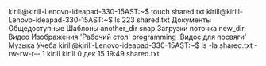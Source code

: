 kirill@kirill-Lenovo-ideapad-330-15AST:~$ touch shared.txt
kirill@kirill-Lenovo-ideapad-330-15AST:~$ ls
 223           shared.txt           Документы     Общедоступные   Шаблоны
 another_dir   snap                 Загрузки      поточка
 new_dir       Видео                Изображения  'Рабочий стол'
 programming  'Видос для посвяги'   Музыка        Учеба
kirill@kirill-Lenovo-ideapad-330-15AST:~$ ls -la shared.txt 
-rw-rw-r-- 1 kirill kirill 0 дек 15 19:49 shared.txt
